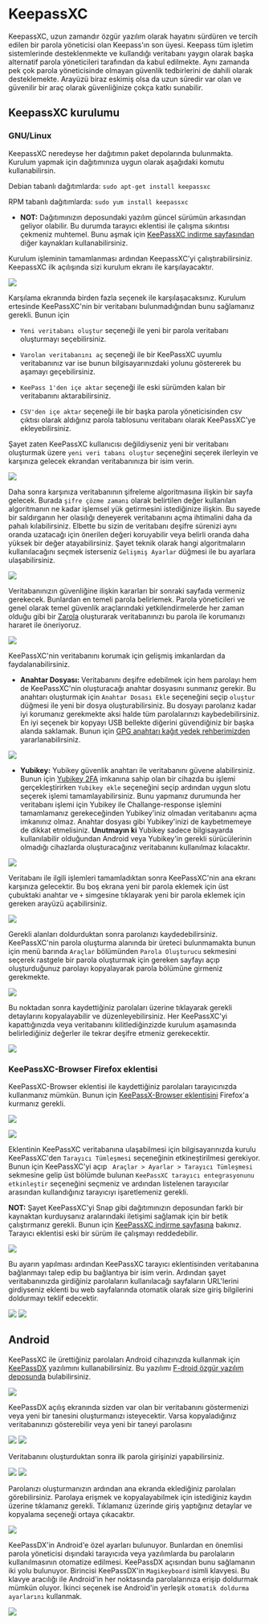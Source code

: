 # KeepassXC

KeepassXC, uzun zamandır özgür yazılım olarak hayatını sürdüren ve tercih edilen bir parola yöneticisi olan Keepass'ın son üyesi. Keepass tüm işletim sistemlerinde desteklenmekte ve kullandığı veritabanı yaygın olarak başka alternatif parola yöneticileri tarafından da kabul edilmekte. Aynı zamanda pek çok parola yöneticisinde olmayan güvenlik tedbirlerini de dahili olarak desteklemekte. Arayüzü biraz eskimiş olsa da uzun süredir var olan ve güvenilir bir araç olarak güvenliğinize çokça katkı sunabilir.

## KeepassXC kurulumu

### GNU/Linux

KeepassXC neredeyse her dağıtımın paket depolarında bulunmakta. Kurulum yapmak için dağıtımınıza uygun olarak aşağıdaki komutu kullanabilirsin.

Debian tabanlı dağıtımlarda: `sudo apt-get install keepassxc`

RPM tabanlı dağıtımlarda: `sudo yum install keepassxc`

* **NOT:** Dağıtımınızın deposundaki yazılım güncel sürümün arkasından geliyor olabilir. Bu durumda tarayıcı eklentisi ile çalışma sıkıntısı çekmeniz muhtemel. Bunu aşmak için [KeePassXC indirme sayfasından](https://keepassxc.org/download/#linux) diğer kaynakları kullanabilirsiniz.

Kurulum işleminin tamamlanması ardından KeepassXC'yi çalıştırabilirsiniz. KeepassXC ilk açılışında sizi kurulum ekranı ile karşılayacaktır.

![](keepassxc/kp_karsilama.png)

Karşılama ekranında birden fazla seçenek ile karşılaşacaksınız. Kurulum ertesinde KeePassXC'nin bir veritabanı bulunmadığından bunu sağlamanız gerekli. Bunun için

* `Yeni veritabanı oluştur` seçeneği ile yeni bir parola veritabanı oluşturmayı seçebilirsiniz.

* `Varolan veritabanını aç` seçeneği ile bir KeePassXC uyumlu veritabanınız var ise bunun bilgisayarınızdaki yolunu göstererek bu aşamayı geçebilirsiniz.

* `KeePass 1'den içe aktar` seçeneği ile eski sürümden kalan bir veritabanını aktarabilirsiniz.

* `CSV'den içe aktar` seçeneği ile bir başka parola yöneticisinden csv çıktısı olarak aldığınız parola tablosunu veritabanı olarak KeePassXC'ye ekleyebilirsiniz.

Şayet zaten KeePassXC kullanıcısı değildiyseniz yeni bir veritabanı oluşturmak üzere `yeni veri tabanı oluştur` seçeneğini seçerek ilerleyin ve karşınıza gelecek ekrandan veritabanınıza bir isim verin.

![](keepassxc/kp_adlandir.png)

Daha sonra karşınıza veritabanının şifreleme algoritmasına ilişkin bir sayfa gelecek. Burada `şifre çözme zamanı` olarak belirtilen değer kullanılan algoritmanın ne kadar işlemsel yük getirmesini istediğinize ilişkin. Bu sayede bir saldırganın her olasılığı deneyerek veritabanını açma ihtimalini daha da pahalı kılabilirsiniz. Elbette bu sizin de veritabanı deşifre sürenizi aynı oranda uzatacağı için önerilen değeri koruyabilir veya belirli oranda daha yüksek bir değer atayabilirsiniz. Şayet teknik olarak hangi algoritmaların kullanılacağını seçmek isterseniz `Gelişmiş Ayarlar` düğmesi ile bu ayarlara ulaşabilirsiniz.

![](keepassxc/kp_algo.png)

Veritabanınızın güvenliğine ilişkin kararları bir sonraki sayfada vermeniz gerekecek. Bunlardan en temeli parola belirlemek. Parola yöneticileri ve genel olarak temel güvenlik araçlarındaki yetkilendirmelerde her zaman olduğu gibi bir [Zarola](https://zarola.oyd.org.tr) oluşturarak veritabanınızı bu parola ile korumanızı hararet ile öneriyoruz.

![](keepassxc/kp_parola.png)

KeePassXC'nin veritabanını korumak için gelişmiş imkanlardan da faydalanabilirsiniz.

* **Anahtar Dosyası:** Veritabanını deşifre edebilmek için hem parolayı hem de KeePassXC'nin oluşturacağı anahtar dosyasını sunmanız gerekir. Bu anahtarı oluşturmak için `Anahtar Dosası Ekle` seçeneğini seçip `oluştur` düğmesi ile yeni bir dosya oluşturabilirsiniz. Bu dosyayı parolanız kadar iyi korumanız gerekmekte aksi halde tüm parolalarınızı kaybedebilirsiniz. En iyi seçenek bir kopyayı USB bellekte diğerini güvendiğiniz bir başka alanda saklamak. Bunun için [GPG anahtarı kağıt yedek rehberimizden](/yazisma_guvenligi/gpg/paperbackup.md) yararlanabilirsiniz.

![](keepassxc/kp_anahtar_dosyasi.png)

* **Yubikey:** Yubikey güvenlik anahtarı ile veritabanını güvene alabilirsiniz. Bunun için [Yubikey 2FA](yubikey_2fa.md) imkanına sahip olan bir cihazda bu işlemi gerçekleştirirken `Yubikey ekle` seçeneğini seçip ardından uygun slotu seçerek işlemi tamamlayabilirsiniz. Bunu yapmanız durumunda her veritabanı işlemi için Yubikey ile Challange-response işlemini tamamlamanız gerekeceğinden Yubikey'iniz olmadan veritabanını açma imkanınız olmaz. Anahtar dosyası gibi Yubikey'inizi de kaybetmemeye de dikkat etmelisiniz. **Unutmayın ki** Yubikey sadece bilgisayarda kullanılabilir olduğundan Android veya Yubikey'in gerekli sürücülerinin olmadığı cihazlarda oluşturacağınız veritabanını kullanılmaz kılacaktır.

![](keepassxc/kp_yubikey.png)

Veritabanı ile ilgili işlemleri tamamladıktan sonra KeePassXC'nin ana ekranı karşınıza gelecektir. Bu boş ekrana yeni bir parola eklemek için üst çubuktaki anahtar ve `+` simgesine tıklayarak yeni bir parola eklemek için gereken arayüzü açabilirsiniz.

![](keepassxc/kp_yeni.png)

Gerekli alanları doldurduktan sonra parolanızı kaydedebilirsiniz. KeePassXC'nin parola oluşturma alanında bir üreteci bulunmamakta bunun için menü barında `Araçlar` bölümünden `Parola Oluşturucu` sekmesini seçerek rastgele bir parola oluşturmak için gereken sayfayı açıp oluşturduğunuz parolayı kopyalayarak parola bölümüne girmeniz gerekmekte.

![](keepassxc/kp_uretec.png)

Bu noktadan sonra kaydettiğiniz parolaları üzerine tıklayarak gerekli detaylarını kopyalayabilir ve düzenleyebilirsiniz. Her KeePassXC'yi kapattığınızda veya veritabanını kilitlediğinzizde kurulum aşamasında belirlediğiniz değerler ile tekrar deşifre etmeniz gerekecektir.

![](keepassxc/kp_ac.png)

### KeePassXC-Browser Firefox eklentisi

KeePassXC-Browser eklentisi ile kaydettiğiniz parolaları tarayıcınızda kullanmanız mümkün. Bunun için [KeePassX-Browser eklentisini](https://addons.mozilla.org/en-US/firefox/addon/keepassxc-browser/) Firefox'a kurmanız gerekli.

![](keepassxc/kp_tarayici.png)

![](keepassxc/kp_ekleme.png)

Eklentinin KeePassXC veritabanına ulaşabilmesi için bilgisayarınızda kurulu KeePassXC'den `Tarayıcı Tümleşmesi` seçeneğinin etkineştirilmesi gerekiyor. Bunun için KeePassXC'yi açıp ` Araçlar > Ayarlar > Tarayıcı Tümleşmesi` sekmesine gelip üst bölümde bulunan `KeePassXC tarayıcı entegrasyonunu etkinleştir` seçeneğini seçmeniz ve ardından listelenen tarayıcılar arasından kullandığınız tarayıcıyı işaretlemeniz gerekli.

**NOT:** Şayet KeePassXC'yi Snap gibi dağıtımınızın deposundan farklı bir kaynaktan kurduysanız aralarındaki iletişimi sağlamak için bir betik çalıştırmanız gerekli. Bunun için [KeePassXC indirme sayfasına](https://keepassxc.org/download/#linux) bakınız. Tarayıcı eklentisi eski bir sürüm ile çalışmayı reddedebilir.

![](keepassxc/kp_entegre.png)

Bu ayarın yapılması ardından KeePassXC tarayıcı eklentisinden veritabanına bağlanmayı talep edip bu bağlantıya bir isim verin. Ardından şayet veritabanınızda girdiğiniz parolaların kullanılacağı sayfaların URL'lerini girdiyseniz eklenti bu web sayfalarında otomatik olarak size giriş bilgilerini doldurmayı teklif edecektir.

![](keepassxc/kp_doldur.png)
![](keepassxc/kp_dolduruldu.png)

## Android

KeePassXC ile ürettiğiniz parolaları Android cihazınızda kullanmak için [KeePassDX](https://www.keepassdx.com/) yazılımını kullanabilirsiniz. Bu yazılımı [F-droid özgür yazılım deposunda](https://f-droid.org) bulabilirsiniz.

![](keepassxc/kp_fdroid.png)

KeePassDX açılış ekranında sizden var olan bir veritabanını göstermenizi veya yeni bir tanesini oluşturmanızı isteyecektir. Varsa kopyaladığınız veritabanınızı gösterebilir veya yeni bir taneyi parolasını 

![](keepassxc/dx_acilis.png)
![](keepassxc/dx_parola.png)

Veritabanını oluşturduktan sonra ilk parola girişinizi yapabilirsiniz.

![](keepassxc/dx_ekle.png)
![](keepassxc/dx_ekle1.png)

Parolanızı oluşturmanızın ardından ana ekranda eklediğiniz parolaları görebilirsiniz. Parolaya erişmek ve kopyalayabilmek için istediğiniz kaydın üzerine tıklamanız gerekli. Tıklamanız üzerinde giriş yaptığınız detaylar ve kopyalama seçeneği ortaya çıkacaktır.

![](keepassxc/dx_detay.png)

KeePassDX'in Android'e özel ayarları bulunuyor. Bunlardan en önemlisi parola yöneticisi dışındaki tarayıcıda veya yazılımlarda bu parolaların kullanılmasının otomatize edilmesi. KeePassDX açısından bunu sağlamanın iki yolu bulunuyor. Birincisi KeePassDX'in `Magikeyboard` isimli klavyesi. Bu klavye aracılığı ile Android'in her noktasında parolalarınıza erişip doldurmak mümkün oluyor. İkinci seçenek ise Android'in yerleşik `otomatik doldurma ayarlarını` kullanmak.

![](keepassxc/dx_ayar.png)
